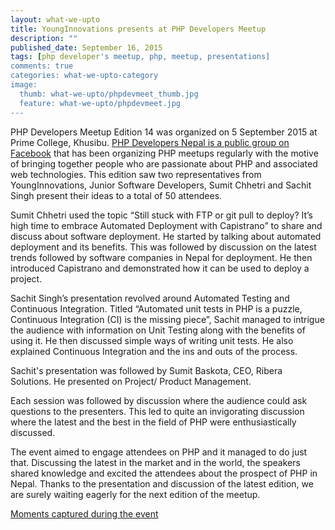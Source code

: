 ```yaml
---
layout: what-we-upto 
title: YoungInnovations presents at PHP Developers Meetup
description: ""
published_date: September 16, 2015
tags: [php developer's meetup, php, meetup, presentations]
comments: true
categories: what-we-upto-category
image:
  thumb: what-we-upto/phpdevmeet_thumb.jpg
  feature: what-we-upto/phpdevmeet.jpg
---
```


PHP Developers Meetup Edition 14 was organized on 5 September 2015 at Prime College, Khusibu. [PHP Developers Nepal is a public group on Facebook](https://www.facebook.com/groups/109070762572263) that has been organizing PHP meetups regularly with the motive of bringing together people who are passionate about PHP and associated web technologies. This edition saw two representatives from YoungInnovations, Junior Software Developers, Sumit Chhetri and Sachit Singh present their ideas to a total of 50 attendees. 

Sumit Chhetri used the topic “Still stuck with FTP or git pull to deploy? It’s high time to embrace Automated Deployment with Capistrano” to share and discuss about software deployment. He started by talking about automated deployment and its benefits. This was followed by discussion on the latest trends followed by software companies in Nepal for deployment. He then introduced Capistrano and demonstrated how it can be used to deploy a project. 

Sachit Singh’s presentation revolved around Automated Testing and Continuous Integration. Titled “Automated unit tests in PHP is a puzzle, Continuous Integration (CI) is the missing piece”, Sachit managed to intrigue the audience with information on Unit Testing along with the benefits of using it. He then discussed simple ways of writing unit tests. He also explained Continuous Integration and the ins and outs of the process. 

Sachit's presentation was followed by Sumit Baskota, CEO, Ribera Solutions. He presented on Project/ Product Management. 

Each session was followed by discussion where the audience could ask questions to the presenters. This led to quite an invigorating discussion where the latest and the best in the field of PHP were enthusiastically discussed. 

The event aimed to engage attendees on PHP and it managed to do just that. Discussing the latest in the market and in the world, the speakers shared knowledge and excited the attendees about the prospect of PHP in Nepal. Thanks to the presentation and discussion of the latest edition, we are surely waiting eagerly for the next edition of the meetup. 

[Moments captured during the event](https://www.facebook.com/media/set/?set=oa.735374909941842&type=1)